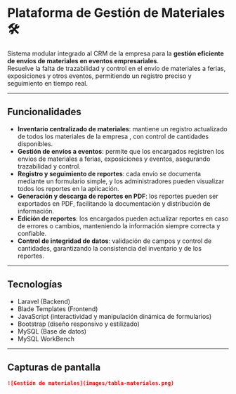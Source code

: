 # Plataforma de Gestión de Materiales 🛠

Sistema modular integrado al CRM de la empresa para la **gestión eficiente de envíos de materiales en eventos empresariales**.  
Resuelve la falta de trazabilidad y control en el envío de materiales a ferias, exposiciones y otros eventos, permitiendo un registro preciso y seguimiento en tiempo real.

---

## Funcionalidades

- **Inventario centralizado de materiales**: mantiene un registro actualizado de todos los materiales de la empresa , con control de cantidades disponibles.  
- **Gestión de envíos a eventos**: permite que los encargados registren los envíos de materiales a ferias, exposiciones y eventos, asegurando trazabilidad y control.  
- **Registro y seguimiento de reportes**: cada envío se documenta mediante un formulario simple, y los administradores pueden visualizar todos los reportes en la aplicación.  
- **Generación y descarga de reportes en PDF**: los reportes pueden ser exportados en PDF, facilitando la documentación y distribución de información.  
- **Edición de reportes**: los encargados pueden actualizar reportes en caso de errores o cambios, manteniendo la información siempre correcta y confiable.  
- **Control de integridad de datos**: validación de campos y control de cantidades, garantizando la consistencia del inventario y de los reportes.  

---

## Tecnologías

- Laravel (Backend)  
- Blade Templates (Frontend)  
- JavaScript (interactividad y manipulación dinámica de formularios)  
- Bootstrap (diseño responsivo y estilizado)
- MySQL (Base de datos)
- MySQL WorkBench

---

## Capturas de pantalla
```markdown
![Gestión de materiales](images/tabla-materiales.png)
